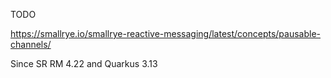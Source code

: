 TODO

https://smallrye.io/smallrye-reactive-messaging/latest/concepts/pausable-channels/

Since SR RM 4.22 and Quarkus 3.13
